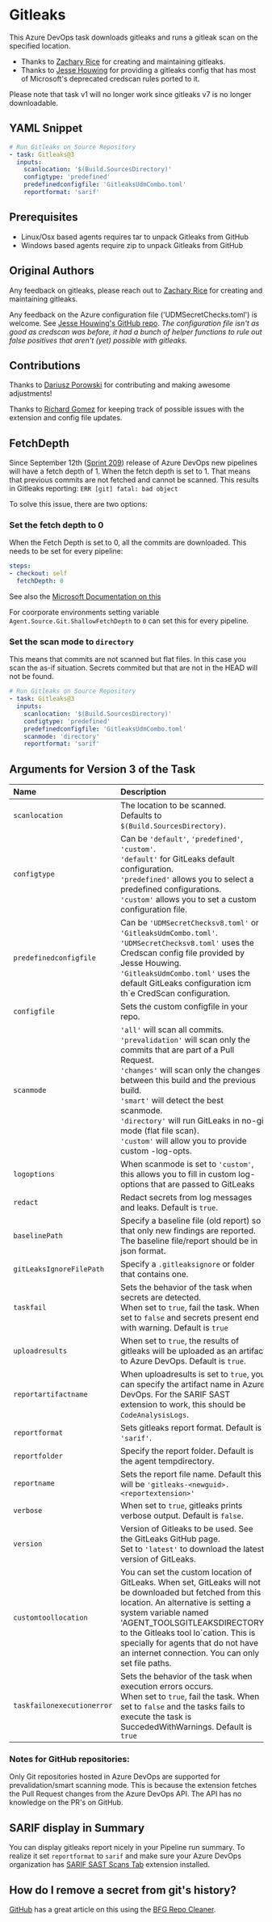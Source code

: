 # Gitleaks

This Azure DevOps task downloads gitleaks and runs a gitleak scan on the specified location. 

- Thanks to [Zachary Rice](https://github.com/zricethezav) for creating and maintaining gitleaks.
- Thanks to [Jesse Houwing](https://github.com/jessehouwing) for providing a gitleaks config that has most of Microsoft's deprecated credscan rules ported to it.

Please note that task v1 will no longer work since gitleaks v7 is no longer downloadable.

## YAML Snippet

```yaml
# Run Gitleaks on Source Repository
- task: Gitleaks@3
  inputs:
    scanlocation: '$(Build.SourcesDirectory)'
    configtype: 'predefined'
    predefinedconfigfile: 'GitleaksUdmCombo.toml'
    reportformat: 'sarif'
```

## Prerequisites

- Linux/Osx based agents requires tar to unpack Gitleaks from GitHub
- Windows based agents require zip to unpack Gitleaks from GitHub

## Original Authors

Any feedback on gitleaks, please reach out to [Zachary Rice](https://github.com/zricethezav) for creating and maintaining gitleaks.

Any feedback on the Azure configuration file ('UDMSecretChecks.toml') is welcome. See [Jesse Houwing's GitHub repo](https://github.com/jessehouwing/gitleaks-azure). 
*The configuration file isn't as good as credscan was before, it had a bunch of helper functions to rule out false positives that aren't (yet) possible with gitleaks.*

## Contributions

Thanks to [Dariusz Porowski](https://github.com/DariuszPorowski) for contributing and making awesome adjustments!

Thanks to [Richard Gomez](https://github.com/rgmz) for keeping track of possible issues with the extension and config file updates.

## FetchDepth

Since September 12th ([Sprint 209](https://learn.microsoft.com/en-gb/azure/devops/release-notes/2022/sprint-209-update?tabs=yaml#do-not-sync-tags-when-fetching-a-git-repository])) release of Azure DevOps new pipelines will have a fetch depth of 1. When the fetch depth is set to 1. That means that previous commits are not fetched and cannot be scanned. This results in Gitleaks reporting: `ERR [git] fatal: bad object`

To solve this issue, there are two options:

### Set the fetch depth to 0

When the Fetch Depth is set to 0, all the commits are downloaded. This needs to be set for every pipeline:

```yaml
steps:
- checkout: self
  fetchDepth: 0
```

See also the [Microsoft Documentation on this](https://learn.microsoft.com/en-us/azure/devops/pipelines/yaml-schema/steps-checkout?view=azure-pipelines)

For coorporate environments setting variable `Agent.Source.Git.ShallowFetchDepth` to `0` can set this for every pipeline.

### Set the scan mode to `directory`

This means that commits are not scanned but flat files. In this case you scan the as-if situation. Secrets  commited but that are not in the HEAD will not be found. 

```yaml
# Run Gitleaks on Source Repository
- task: Gitleaks@3
  inputs:
    scanlocation: '$(Build.SourcesDirectory)'
    configtype: 'predefined'
    predefinedconfigfile: 'GitleaksUdmCombo.toml'
    scanmode: 'directory'
    reportformat: 'sarif'
```

## Arguments for Version 3 of the Task

| Name | Description |
| :-----|:------------ |
| `scanlocation` | The location to be scanned.<br/>Defaults to `$(Build.SourcesDirectory)`. |
| `configtype` | Can be `'default'`, `'predefined'`, `'custom'`.<br/>`'default'` for GitLeaks default configuration.<br/>`'predefined'` allows you to select a predefined configurations.<br/>`'custom'` allows you to set a custom configuration file. |
| `predefinedconfigfile` | Can be `'UDMSecretChecksv8.toml'` or `'GitleaksUdmCombo.toml'`.<br/>`'UDMSecretChecksv8.toml'` uses the Credscan config file provided by Jesse Houwing.<br/>`'GitleaksUdmCombo.toml'` uses the default GitLeaks configuration icm th`e CredScan configuration.|
| `configfile` | Sets the custom configfile in your repo. |
| `scanmode` | `'all'` will scan all commits.<br/>`'prevalidation'` will scan only the commits that are part of a Pull Request.<br/>`'changes'` will scan only the changes between this build and the previous build.<br/>`'smart'` will detect the best scanmode.<br/>`'directory'` will run GitLeaks in no-git mode (flat file scan).<br/>`'custom'` will allow you to provide custom -log-opts.|
| `logoptions` | When scanmode is set to `'custom'`, this allows you to fill in custom log-options that are passed to GitLeaks |
| `redact` | Redact secrets from log messages and leaks. Default is `true`. |
| `baselinePath` | Specify a baseline file (old report) so that only new findings are reported. The baseline file/report should be in json format. |
| `gitLeaksIgnoreFilePath` | Specify a `.gitleaksignore` or folder that contains one. |
| `taskfail` | Sets the behavior of the task when secrets are detected.<br/>When set to `true`, fail the task. When set to `false` and secrets present end with warning. Default is `true` |
| `uploadresults` | When set to `true`, the results of gitleaks will be uploaded as an artifact to Azure DevOps. Default is `true`.|
| `reportartifactname` | When uploadresults is set to `true`, you can specify the artifact name in Azure DevOps. For the SARIF SAST extension to work, this should be `CodeAnalysisLogs`.|
| `reportformat` | Sets gitleaks report format. Default is `'sarif'`. |
| `reportfolder` | Specify the report folder. Default is the agent tempdirectory. |
| `reportname` | Sets the report file name. Default this will be `'gitleaks-<newguid>.<reportextension>'` |
| `verbose` | When set to `true`, gitleaks prints verbose output. Default is `false`. |
| `version` | Version of Gitleaks to be used. See the GitLeaks GitHub page.<br/>Set to `'latest'` to download the latest version of GitLeaks. |
| `customtoollocation` | You can set the custom location of GitLeaks. When set, GitLeaks will not be downloaded but fetched from this location. An alternative is setting a system variable named 'AGENT_TOOLSGITLEAKSDIRECTORY' to the Gitleaks tool lo`cation. This is specially for agents that do not have an internet connection. You can only set file paths. |
| `taskfailonexecutionerror` | Sets the behavior of the task when execution errors occurs.<br/>When set to `true`, fail the task. When set to `false` and the tasks fails to execute the task is SuccededWithWarnings. Default is `true` |


### Notes for GitHub repositories:
Only Git repositories hosted in Azure DevOps are supported for prevalidation/smart scanning mode. This is because the extension fetches the Pull Request changes from the Azure DevOps API. The API has no knowledge on the PR's on GitHub.

## SARIF display in Summary

You can display gitleaks report nicely in your Pipeline run summary. To realize it set `reportformat` to `sarif` and make sure your Azure DevOps organization has [SARIF SAST Scans Tab](https://marketplace.visualstudio.com/items?itemName=sariftools.scans) extension installed.

## How do I remove a secret from git's history?

[GitHub](https://docs.github.com/en/github/authenticating-to-github/removing-sensitive-data-from-a-repository) has a great article on this using the [BFG Repo Cleaner](https://rtyley.github.io/bfg-repo-cleaner/).
